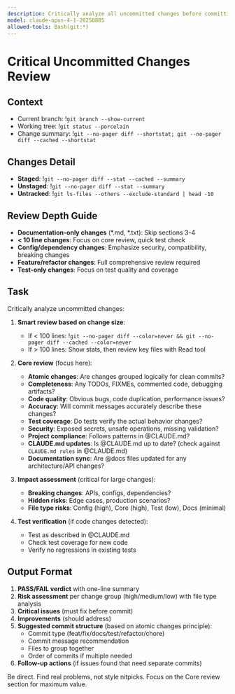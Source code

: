 ```yaml
---
description: Critically analyze all uncommitted changes before committing
model: claude-opus-4-1-20250805
allowed-tools: Bash(git:*)
---
```


# Critical Uncommitted Changes Review

## Context
- Current branch: !`git branch --show-current`
- Working tree: !`git status --porcelain`
- Change summary: !`git --no-pager diff --shortstat; git --no-pager diff --cached --shortstat`

## Changes Detail
- **Staged**: !`git --no-pager diff --stat --cached --summary`
- **Unstaged**: !`git --no-pager diff --stat --summary`
- **Untracked**: !`git ls-files --others --exclude-standard | head -10`

## Review Depth Guide
- **Documentation-only changes** (*.md, *.txt): Skip sections 3-4
- **< 10 line changes**: Focus on core review, quick test check
- **Config/dependency changes**: Emphasize security, compatibility, breaking changes
- **Feature/refactor changes**: Full comprehensive review required
- **Test-only changes**: Focus on test quality and coverage

## Task
Critically analyze uncommitted changes:

1. **Smart review based on change size**:
   - If < 100 lines: !`git --no-pager diff --color=never && git --no-pager diff --cached --color=never`
   - If > 100 lines: Show stats, then review key files with Read tool

2. **Core review** (focus here):
   - **Atomic changes**: Are changes grouped logically for clean commits?
   - **Completeness**: Any TODOs, FIXMEs, commented code, debugging artifacts?
   - **Code quality**: Obvious bugs, code duplication, performance issues?
   - **Accuracy**: Will commit messages accurately describe these changes?
   - **Test coverage**: Do tests verify the actual behavior changes?
   - **Security**: Exposed secrets, unsafe operations, missing validation?
   - **Project compliance**: Follows patterns in @CLAUDE.md?
   - **CLAUDE.md updates**: Is @CLAUDE.md up to date? (check against `CLAUDE.md rules` in @CLAUDE.md)
   - **Documentation sync**: Are @docs files updated for any architecture/API changes?

3. **Impact assessment** (critical for large changes):
   - **Breaking changes**: APIs, configs, dependencies?
   - **Hidden risks**: Edge cases, production scenarios?
   - **File type risks**: Config (high), Core (high), Test (low), Docs (minimal)

4. **Test verification** (if code changes detected):
   - Test as described in @CLAUDE.md
   - Check test coverage for new code
   - Verify no regressions in existing tests

## Output Format
1. **PASS/FAIL verdict** with one-line summary
2. **Risk assessment** per change group (high/medium/low) with file type analysis
3. **Critical issues** (must fix before commit)
4. **Improvements** (should address)
5. **Suggested commit structure** (based on atomic changes principle):
   - Commit type (feat/fix/docs/test/refactor/chore)
   - Commit message recommendation
   - Files to group together
   - Order of commits if multiple needed
6. **Follow-up actions** (if issues found that need separate commits)

Be direct. Find real problems, not style nitpicks. Focus on the Core review section for maximum value.
